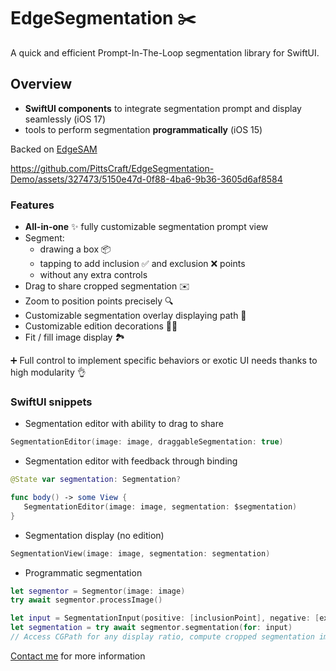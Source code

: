 # EdgeSegmentation ✂️

A quick and efficient Prompt-In-The-Loop segmentation library for SwiftUI.

## Overview

- **SwiftUI components** to integrate segmentation prompt and display seamlessly (iOS 17)
- tools to perform segmentation **programmatically** (iOS 15)

Backed on [EdgeSAM](https://github.com/chongzhou96/EdgeSAM)

https://github.com/PittsCraft/EdgeSegmentation-Demo/assets/327473/5150e47d-0f88-4ba6-9b36-3605d6af8584

### Features

- **All-in-one** ✨ fully customizable segmentation prompt view
- Segment:
  - drawing a box 📦
  - tapping to add inclusion ✅ and exclusion ❌ points
  - without any extra controls
- Drag to share cropped segmentation ✉️
- Zoom to position points precisely 🔍
- Customizable segmentation overlay displaying path 🎨
- Customizable edition decorations 👨‍🎨
- Fit / fill image display 🏞️ 

➕ Full control to implement specific behaviors or exotic UI needs thanks to high modularity 👌

### SwiftUI snippets

- Segmentation editor with ability to drag to share

```swift
SegmentationEditor(image: image, draggableSegmentation: true)
```

- Segmentation editor with feedback through binding

```swift
@State var segmentation: Segmentation?

func body() -> some View {
   SegmentationEditor(image: image, segmentation: $segmentation)
}
```

- Segmentation display (no edition)

```swift
SegmentationView(image: image, segmentation: segmentation)
```

- Programmatic segmentation

```swift
let segmentor = Segmentor(image: image)
try await segmentor.processImage()

let input = SegmentationInput(positive: [inclusionPoint], negative: [exclusionPoint], box: CGRect(origin: somePoint, size: someSize))
let segmentation = try await segmentor.segmentation(for: input)
// Access CGPath for any display ratio, compute cropped segmentation image...
```

[Contact me](mailto:pierre@pittscraft.com?subject=EdgeSegmentation%20info) for more information

